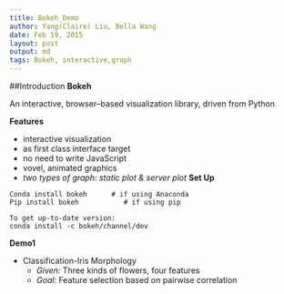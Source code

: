 ```yaml
---
title: Bokeh_Demo 
author: Yang(Claire) Liu, Bella Wang
date: Feb 19, 2015
layout: post
output: md
tags: Bokeh, interactive,graph
---
```


##Introduction
**Bokeh**

An interactive, browser–based visualization library, driven from Python

**Features**

* interactive visualization
* as first class interface target
* no need to write JavaScript
* vovel, animated graphics
 * *two types of graph: static plot & server plot*
**Set Up**

```
Conda install bokeh      # if using Anaconda
Pip install bokeh           # if using pip

To get up-to-date version:
conda install -c bokeh/channel/dev 
```
**Demo1**

* Classification-Iris Morphology
  * *Given:*
  Three kinds of flowers, four features
  * *Goal:* 
  Feature selection based on pairwise correlation


